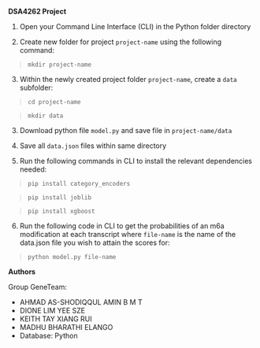 **DSA4262 Project**

1. Open your Command Line Interface (CLI) in the Python folder directory

2. Create new folder for project `project-name` using the following command:
> `mkdir project-name`

3. Within the newly created project folder `project-name`, create a `data` subfolder:
> `cd project-name`

> `mkdir data`

3. Download python file `model.py` and save file in `project-name/data`

4. Save all `data.json` files within same directory

5. Run the following commands in CLI to install the relevant dependencies needed:
> `pip install category_encoders`

> `pip install joblib`

> `pip install xgboost`

6. Run the following code in CLI to get the probabilities of an m6a modification at each transcript where `file-name` is the name of the data.json file you wish to attain the scores for:
> `python model.py file-name`

**Authors**

Group GeneTeam:

- AHMAD AS-SHODIQQUL AMIN B M T
- DIONE LIM YEE SZE
- KEITH TAY XIANG RUI
- MADHU BHARATHI ELANGO
- Database: Python
